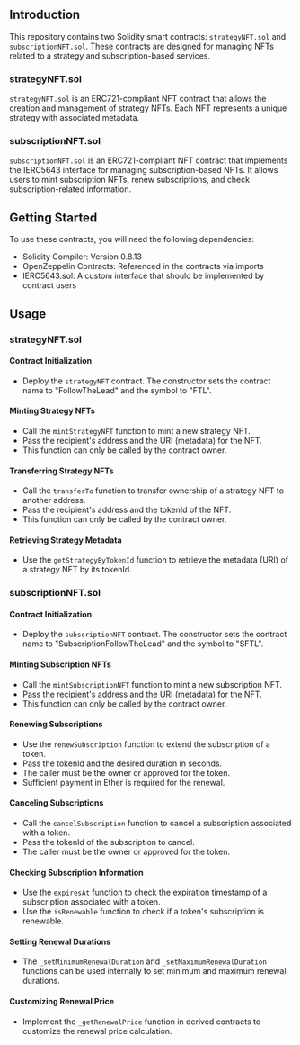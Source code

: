 ## Introduction

This repository contains two Solidity smart contracts: `strategyNFT.sol` and `subscriptionNFT.sol`. These contracts are designed for managing NFTs related to a strategy and subscription-based services.

### strategyNFT.sol

`strategyNFT.sol` is an ERC721-compliant NFT contract that allows the creation and management of strategy NFTs. Each NFT represents a unique strategy with associated metadata.

### subscriptionNFT.sol

`subscriptionNFT.sol` is an ERC721-compliant NFT contract that implements the IERC5643 interface for managing subscription-based NFTs. It allows users to mint subscription NFTs, renew subscriptions, and check subscription-related information.

## Getting Started

To use these contracts, you will need the following dependencies:

- Solidity Compiler: Version 0.8.13
- OpenZeppelin Contracts: Referenced in the contracts via imports
- IERC5643.sol: A custom interface that should be implemented by contract users

## Usage

### strategyNFT.sol

#### Contract Initialization

- Deploy the `strategyNFT` contract. The constructor sets the contract name to "FollowTheLead" and the symbol to "FTL".

#### Minting Strategy NFTs

- Call the `mintStrategyNFT` function to mint a new strategy NFT.
- Pass the recipient's address and the URI (metadata) for the NFT.
- This function can only be called by the contract owner.

#### Transferring Strategy NFTs

- Call the `transferTo` function to transfer ownership of a strategy NFT to another address.
- Pass the recipient's address and the tokenId of the NFT.
- This function can only be called by the contract owner.

#### Retrieving Strategy Metadata

- Use the `getStrategyByTokenId` function to retrieve the metadata (URI) of a strategy NFT by its tokenId.

### subscriptionNFT.sol

#### Contract Initialization

- Deploy the `subscriptionNFT` contract. The constructor sets the contract name to "SubscriptionFollowTheLead" and the symbol to "SFTL".

#### Minting Subscription NFTs

- Call the `mintSubscriptionNFT` function to mint a new subscription NFT.
- Pass the recipient's address and the URI (metadata) for the NFT.
- This function can only be called by the contract owner.

#### Renewing Subscriptions

- Use the `renewSubscription` function to extend the subscription of a token.
- Pass the tokenId and the desired duration in seconds.
- The caller must be the owner or approved for the token.
- Sufficient payment in Ether is required for the renewal.

#### Canceling Subscriptions

- Call the `cancelSubscription` function to cancel a subscription associated with a token.
- Pass the tokenId of the subscription to cancel.
- The caller must be the owner or approved for the token.

#### Checking Subscription Information

- Use the `expiresAt` function to check the expiration timestamp of a subscription associated with a token.
- Use the `isRenewable` function to check if a token's subscription is renewable.

#### Setting Renewal Durations

- The `_setMinimumRenewalDuration` and `_setMaximumRenewalDuration` functions can be used internally to set minimum and maximum renewal durations.

#### Customizing Renewal Price

- Implement the `_getRenewalPrice` function in derived contracts to customize the renewal price calculation.
